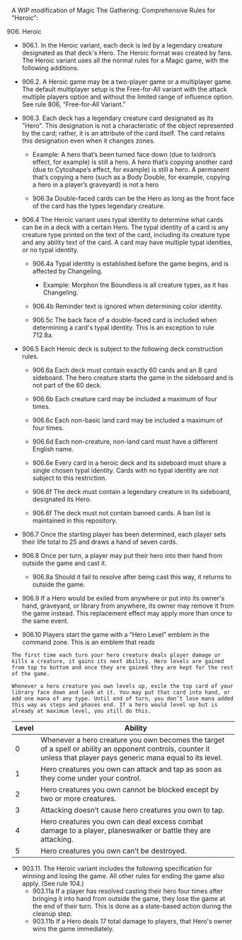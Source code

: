 A WIP modification of Magic The Gathering: Comprehensive Rules for "Heroic":


906. Heroic

* 906.1. In the Heroic variant, each deck is led by a legendary creature designated as that deck's Hero. The Heroic format was created by fans. The Heroic variant uses all the normal rules for a Magic game, with the following additions.

* 906.2. A Heroic game may be a two-player game or a multiplayer game. The default multiplayer setup is the Free-for-All variant with the attack multiple players option and without the limited range of influence option. See rule 806, “Free-for-All Variant.”

* 906.3. Each deck has a legendary creature card designated as its "Hero". This designation is not a characteristic of the object represented by the card; rather, it is an attribute of the card itself. The card retains this designation even when it changes zones.
	* Example: A hero that’s been turned face down (due to Ixidron’s effect, for example) is still a hero. A hero that’s copying another card (due to Cytoshape’s effect, for example) is still a hero. A permanent that’s copying a hero (such as a Body Double, for example, copying a hero in a player’s graveyard) is not a hero

	* 906.3a Double-faced cards can be the Hero as long as the front face of the card has the types legendary creature.

* 906.4 The Heroic variant uses typal identity to determine what cards can be in a deck with a certain Hero. The typal identity of a card is any creature type printed on the text of the card, including its creature type and any ability text of the card. A card may have multiple typal idenities, or no typal identity.

	* 906.4a Typal identity is established before the game begins, and is affected by Changeling.
		* Example: Morphon the Boundless is all creature types, as it has Changeling.

	* 906.4b Reminder text is ignored when determining color identity.

	* 906.5c The back face of a double-faced card is included when determining a card's typal identity. This is an exception to rule 712.8a.

* 906.5 Each Heroic deck is subject to the following deck construction rules.

	* 906.6a Each deck must contain exactly 60 cards and an 8 card sideboard. The hero creature starts the game in the sideboard and is not part of the 60 deck.

	* 906.6b Each creature card may be included a maximum of four times.

	* 906.6c Each non-basic land card may be included a maximum of four times.

	* 906.6d Each non-creature, non-land card must have a different English name.

	* 906.6e Every card in a heroic deck and its sideboard must share a single chosen typal identity. Cards with no typal identity are not subject to this restriction.

	* 906.6f The deck must contain a legendary creature in its sideboard, designated its Hero.

	* 906.6f The deck must not contain banned cards. A ban list is maintained in this repository.

* 906.7 Once the starting player has been determined, each player sets their life total to 25 and draws a hand of seven cards.

* 906.8 Once per turn, a player may put their hero into their hand from outside the game and cast it. 
	* 906.8a Should it fail to resolve after being cast this way, it returns to outside the game. 

* 906.9 If a Hero would be exiled from anywhere or put into its owner's hand, graveyard, or library from anywhere, its owner may remove it from the game instead. This replacement effect may apply more than once to the same event.

* 906.10 Players start the game with a “Hero Level” emblem in the command zone. This is an emblem that reads 
```
The first time each turn your hero creature deals player damage or kills a creature, it gains its next ability. Hero levels are gained from top to bottom and once they are gained they are kept for the rest of the game.

Whenever a hero creature you own levels up, exile the top card of your library face down and look at it. You may put that card into hand, or add one mana of any type. Until end of turn, you don’t lose mana added this way as steps and phases end. If a hero would level up but is already at maximum level, you still do this.
```

| Level  | Ability |
| ------------- | ------------- |
| 0  | Whenever a hero creature you own becomes the target of a spell or ability an opponent controls, counter it unless that player pays generic mana equal to its level. |
| 1  | Hero creatures you own can attack and tap as soon as they come under your control. |
| 2  | Hero creatures you own cannot be blocked except by two or more creatures. | 
| 3  | Attacking doesn’t cause hero creatures you own to tap. | 
| 4  | Hero creatures you own can deal excess combat damage to a player, planeswalker or battle they are attacking. | 
| 5  | Hero creatures you own can’t be destroyed. |

* 903.11. The Heroic variant includes the following specification for winning and losing the game.
All other rules for ending the game also apply. (See rule 104.)
	* 903.11a If a player has resolved casting their hero four times after bringing it into hand from outside the game, they lose the game at the end of their turn. This is done as a state-based action during the cleanup step. 
	* 903.11b If a Hero deals 17 total damage to players, that Hero's owner wins the game immediately.